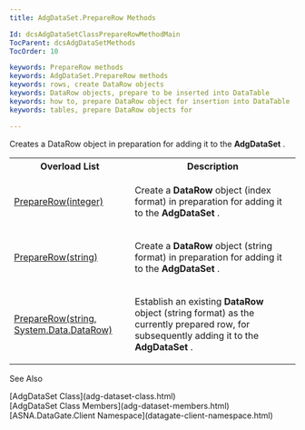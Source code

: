 ```yaml
---
title: AdgDataSet.PrepareRow Methods

Id: dcsAdgDataSetClassPrepareRowMethodMain
TocParent: dcsAdgDataSetMethods
TocOrder: 10

keywords: PrepareRow methods
keywords: AdgDataSet.PrepareRow methods
keywords: rows, create DataRow objects
keywords: DataRow objects, prepare to be inserted into DataTable
keywords: how to, prepare DataRow object for insertion into DataTable
keywords: tables, prepare DataRow objects for

---
```


Creates a DataRow object in preparation for adding it to the **AdgDataSet** .
<table class="dtTABLE" id="Table5" x-use-null-cells="x-use-null-cells" style="border-spacing: 0px;     x-cell-content-align: Top" cellspacing="0">
          <colgroup span="1">
            <col span="1" style="WIDTH: 30%" />
            <col span="1" style="WIDTH: 50%" />
          </colgroup>
          <tr>
            <th colspan="1" rowspan="1">
							Overload List
						</th>
            <th colspan="1" rowspan="1">
							Description</th>
          </tr>
          <tr>
            <td colspan="1" rowspan="1">

[PrepareRow(integer)](adg-dataset-class-prepare-row-method1.html) 
</td>
            <td colspan="1" rowspan="1">

Create a **DataRow** object (index format) in preparation for adding it to the **AdgDataSet** .
</td>
          </tr>
          <tr>
            <td colspan="1" rowspan="1">

[PrepareRow(string)](adg-dataset-class-prepare-row-method2.html) 
</td>
            <td colspan="1" rowspan="1">

Create a **DataRow** object (string format) in preparation for adding it to the **AdgDataSet** .
</td>
          </tr>
          <tr>
            <td colspan="1" rowspan="1">

[PrepareRow(string, System.Data.DataRow)](adg-dataset-class-prepare-row-method3.html) 
</td>
            <td colspan="1" rowspan="1">

Establish an existing **DataRow** object (string format) as the currently prepared row, for subsequently adding it to the **AdgDataSet** .
</td>
          </tr>
</table>

See Also

<dl />
      [AdgDataSet Class](adg-dataset-class.html)
      <br />
      [AdgDataSet Class Members](adg-dataset-members.html)
      <br />
      [ASNA.DataGate.Client Namespace](datagate-client-namespace.html)

